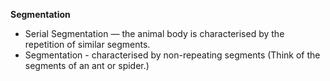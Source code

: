 **Segmentation**
- Serial Segmentation — the animal body is characterised by the repetition of similar segments.
- Segmentation - characterised by non-repeating segments (Think of the segments of an ant or spider.)